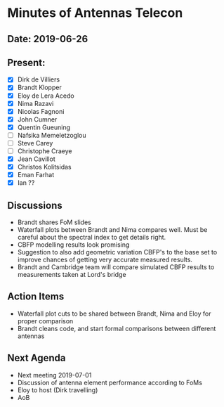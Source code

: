 # Minutes of Antennas Telecon
## Date: 2019-06-26
## Present: 
- [x] Dirk de Villiers
- [x] Brandt Klopper
- [x] Eloy de Lera Acedo
- [x] Nima Razavi
- [x] Nicolas Fagnoni
- [x] John Cumner
- [x] Quentin Gueuning
- [ ] Nafsika Memeletzoglou
- [ ] Steve Carey
- [ ] Christophe Craeye
- [x] Jean Cavillot
- [x] Christos Kolitsidas
- [x] Eman Farhat
- [x] Ian ??

## Discussions
- Brandt shares FoM slides
- Waterfall plots between Brandt and Nima compares well.  Must be careful about the spectral index to get details right.
- CBFP modelling results look promising
- Suggestion to also add geometric variation CBFP's to the base set to improve chances of getting very accurate measured results.
- Brandt and Cambridge team will compare simulated CBFP results to measurements taken at Lord's bridge 

## Action Items
- Waterfall plot cuts to be shared between Brandt, Nima and Eloy for proper comparison
- Brandt cleans code, and start formal comparisons between different antennas

## Next Agenda
- Next meeting 2019-07-01
- Discussion of antenna element performance according to FoMs
- Eloy to host (Dirk travelling)
- AoB
